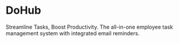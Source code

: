 # DoHub
 Streamline Tasks, Boost Productivity. The all-in-one employee task management system with integrated email reminders.
